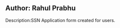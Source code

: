 Author: Rahul Prabhu
----------------------------------
Description:SSN Application form created for users.
